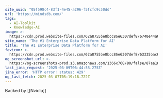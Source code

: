 ```yaml
---
site_uuid: "05f598c4-83f1-4e45-a296-f5fcfc9c50dd"
url: 'https://mindsdb.com/'
tags:
  - AI-Toolkit
  - Knowledge-AI
image: >-
  https://cdn.prod.website-files.com/62a8755be8bcc86e6307def8/6740e44a0bc0ca7c11b91481_opengraph-hp.png
site_name: 'The #1 Enterprise Data Platform for AI'
title: 'The #1 Enterprise Data Platform for AI'
favicon: >-
  https://cdn.prod.website-files.com/62a8755be8bcc86e6307def8/63335bac0d2d7e257293e16a_vavico.png
og_screenshot_url: >-
  https://og-screenshots-prod.s3.amazonaws.com/1366x768/80/false/87aa1853aeeadae4cc0c2ac46335deaf8d092ef63e887bb5a67a8d88efa5beb3.jpeg
last_jina_request: '2025-03-09T06:44:58.275Z'
jina_error: 'HTTP error! status: 429'
og_last_fetch: 2025-03-07T05:19:18.722Z
---
```

Backed by [[Nvidia]]

